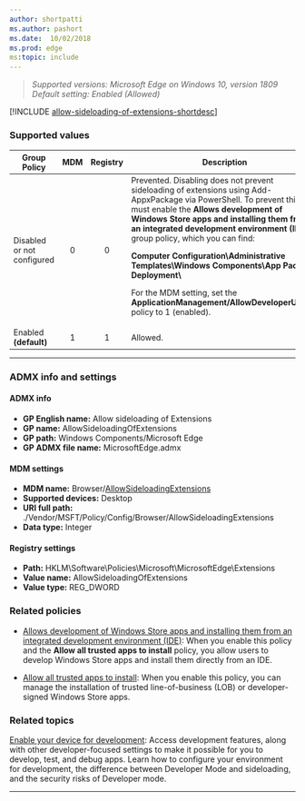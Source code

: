 ```yaml
---
author: shortpatti
ms.author: pashort
ms.date:  10/02/2018
ms.prod: edge
ms:topic: include
---
```


<!-- ## Allow sideloading of Extensions -->  
>*Supported versions: Microsoft Edge on Windows 10, version 1809*<br>
>*Default setting: Enabled (Allowed)*

[!INCLUDE [allow-sideloading-of-extensions-shortdesc](../shortdesc/allow-sideloading-of-extensions-shortdesc.md)]

### Supported values

|Group Policy  |MDM |Registry |Description |Most restricted |
|---|:---:|:---:|---|:---:|
|Disabled or not configured |0 |0 |Prevented. Disabling does not prevent sideloading of extensions using Add-AppxPackage via PowerShell. To prevent this, you must enable the **Allows development of Windows Store apps and installing them from an integrated development environment (IDE)** group policy, which you can find:<p>**Computer Configuration\\Administrative Templates\\Windows Components\\App Package Deployment\\**<p>For the MDM setting, set the **ApplicationManagement/AllowDeveloperUnlock** policy to 1 (enabled). |![Most restricted value](../images/check-gn.png) |
|Enabled<br>**(default)** |1 |1 |Allowed. | |
---

### ADMX info and settings

#### ADMX info
- **GP English name:** Allow sideloading of Extensions
- **GP name:** AllowSideloadingOfExtensions
- **GP path:** Windows Components/Microsoft Edge
- **GP ADMX file name:** MicrosoftEdge.admx

#### MDM settings
- **MDM name:** Browser/[AllowSideloadingExtensions](https://docs.microsoft.com/windows/client-management/mdm/policy-csp-browser#browser-allowsideloadingofextensions)
- **Supported devices:** Desktop 
- **URI full path:** ./Vendor/MSFT/Policy/Config/Browser/AllowSideloadingExtensions 
- **Data type:** Integer

#### Registry settings
- **Path:** HKLM\Software\Policies\Microsoft\MicrosoftEdge\Extensions 
- **Value name:** AllowSideloadingOfExtensions
- **Value type:** REG_DWORD

### Related policies

- [Allows development of Windows Store apps and installing them from an integrated development environment (IDE)](https://docs.microsoft.com/windows/client-management/mdm/policy-csp-applicationmanagement#applicationmanagement-allowdeveloperunlock): When you enable this policy and the **Allow all trusted apps to install** policy, you allow users to develop Windows Store apps and install them directly from an IDE.

- [Allow all trusted apps to install](https://docs.microsoft.com/windows/client-management/mdm/policy-csp-applicationmanagement#applicationmanagement-allowalltrustedapps): When you enable this policy, you can manage the installation of trusted line-of-business (LOB) or developer-signed Windows Store apps.

### Related topics

[Enable your device for development](https://docs.microsoft.com/windows/uwp/get-started/enable-your-device-for-development): Access development features, along with other developer-focused settings to make it possible for you to develop, test, and debug apps. Learn how to configure your environment for development, the difference between Developer Mode and sideloading, and the security risks of Developer mode. 

<hr>